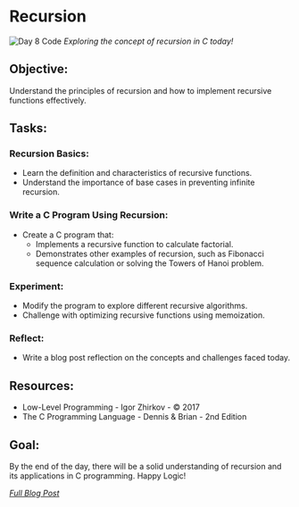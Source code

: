 # Recursion

![Day 8 Code]()
*Exploring the concept of recursion in C today!*

## Objective:
Understand the principles of recursion and how to implement recursive functions effectively.

## Tasks:

### Recursion Basics:
  * Learn the definition and characteristics of recursive functions.
  * Understand the importance of base cases in preventing infinite recursion.

### Write a C Program Using Recursion:
  * Create a C program that:
    - Implements a recursive function to calculate factorial.
    - Demonstrates other examples of recursion, such as Fibonacci sequence calculation or solving the Towers of Hanoi problem.

### Experiment:
  * Modify the program to explore different recursive algorithms.
  * Challenge with optimizing recursive functions using memoization.

### Reflect:
  * Write a blog post reflection on the concepts and challenges faced today.

## Resources:
  - Low-Level Programming - Igor Zhirkov - © 2017
  - The C Programming Language - Dennis & Brian - 2nd Edition

## Goal:
By the end of the day, there will be a solid understanding of recursion and its applications in C programming. Happy Logic!

*[Full Blog Post](https://blog.sinamathew.tech/series/100days-of-low-level/c-recursion)*
